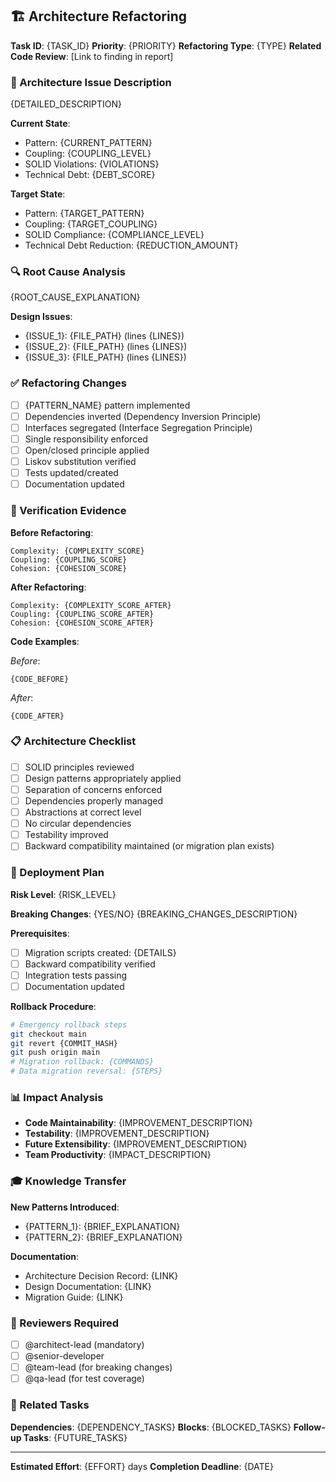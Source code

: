 ## 🏗️ Architecture Refactoring

**Task ID**: {TASK_ID}
**Priority**: {PRIORITY}
**Refactoring Type**: {TYPE}
**Related Code Review**: [Link to finding in report]

### 🎯 Architecture Issue Description
{DETAILED_DESCRIPTION}

**Current State**:
- Pattern: {CURRENT_PATTERN}
- Coupling: {COUPLING_LEVEL}
- SOLID Violations: {VIOLATIONS}
- Technical Debt: {DEBT_SCORE}

**Target State**:
- Pattern: {TARGET_PATTERN}
- Coupling: {TARGET_COUPLING}
- SOLID Compliance: {COMPLIANCE_LEVEL}
- Technical Debt Reduction: {REDUCTION_AMOUNT}

### 🔍 Root Cause Analysis
{ROOT_CAUSE_EXPLANATION}

**Design Issues**:
- {ISSUE_1}: {FILE_PATH} (lines {LINES})
- {ISSUE_2}: {FILE_PATH} (lines {LINES})
- {ISSUE_3}: {FILE_PATH} (lines {LINES})

### ✅ Refactoring Changes
- [ ] {PATTERN_NAME} pattern implemented
- [ ] Dependencies inverted (Dependency Inversion Principle)
- [ ] Interfaces segregated (Interface Segregation Principle)
- [ ] Single responsibility enforced
- [ ] Open/closed principle applied
- [ ] Liskov substitution verified
- [ ] Tests updated/created
- [ ] Documentation updated

### 🧪 Verification Evidence

**Before Refactoring**:
```
Complexity: {COMPLEXITY_SCORE}
Coupling: {COUPLING_SCORE}
Cohesion: {COHESION_SCORE}
```

**After Refactoring**:
```
Complexity: {COMPLEXITY_SCORE_AFTER}
Coupling: {COUPLING_SCORE_AFTER}
Cohesion: {COHESION_SCORE_AFTER}
```

**Code Examples**:

*Before*:
```{LANGUAGE}
{CODE_BEFORE}
```

*After*:
```{LANGUAGE}
{CODE_AFTER}
```

### 📋 Architecture Checklist
- [ ] SOLID principles reviewed
- [ ] Design patterns appropriately applied
- [ ] Separation of concerns enforced
- [ ] Dependencies properly managed
- [ ] Abstractions at correct level
- [ ] No circular dependencies
- [ ] Testability improved
- [ ] Backward compatibility maintained (or migration plan exists)

### 🚀 Deployment Plan
**Risk Level**: {RISK_LEVEL}

**Breaking Changes**: {YES/NO}
{BREAKING_CHANGES_DESCRIPTION}

**Prerequisites**:
- [ ] Migration scripts created: {DETAILS}
- [ ] Backward compatibility verified
- [ ] Integration tests passing
- [ ] Documentation updated

**Rollback Procedure**:
```bash
# Emergency rollback steps
git checkout main
git revert {COMMIT_HASH}
git push origin main
# Migration rollback: {COMMANDS}
# Data migration reversal: {STEPS}
```

### 📊 Impact Analysis
- **Code Maintainability**: {IMPROVEMENT_DESCRIPTION}
- **Testability**: {IMPROVEMENT_DESCRIPTION}
- **Future Extensibility**: {IMPROVEMENT_DESCRIPTION}
- **Team Productivity**: {IMPACT_DESCRIPTION}

### 🎓 Knowledge Transfer
**New Patterns Introduced**:
- {PATTERN_1}: {BRIEF_EXPLANATION}
- {PATTERN_2}: {BRIEF_EXPLANATION}

**Documentation**:
- Architecture Decision Record: {LINK}
- Design Documentation: {LINK}
- Migration Guide: {LINK}

### 👥 Reviewers Required
- [ ] @architect-lead (mandatory)
- [ ] @senior-developer
- [ ] @team-lead (for breaking changes)
- [ ] @qa-lead (for test coverage)

### 🔗 Related Tasks
**Dependencies**: {DEPENDENCY_TASKS}
**Blocks**: {BLOCKED_TASKS}
**Follow-up Tasks**: {FUTURE_TASKS}

---
**Estimated Effort**: {EFFORT} days
**Completion Deadline**: {DATE}
